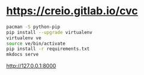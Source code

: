 # https://creio.gitlab.io/cvc

```sh
pacman -S python-pip
pip install --upgrade virtualenv
virtualenv ve
source ve/bin/activate
pip install -r requirements.txt
mkdocs serve
```

http://127.0.0.1:8000